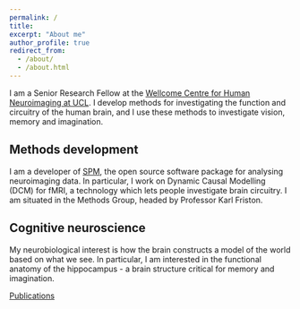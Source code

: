 ```yaml
---
permalink: /
title: 
excerpt: "About me"
author_profile: true
redirect_from: 
  - /about/
  - /about.html
---
```


I am a Senior Research Fellow at the [Wellcome Centre for Human Neuroimaging at UCL](http://www.fil.ion.ucl.ac.uk/). I develop methods for investigating the function and circuitry of the human brain, and I use these methods to investigate vision, memory and imagination.

## Methods development
I am a developer of [SPM](https://www.fil.ion.ucl.ac.uk/spm/), the open source software package for analysing neuroimaging data. In particular, I work on Dynamic Causal Modelling (DCM) for fMRI, a technology which lets people investigate brain circuitry. I am situated in the Methods Group, headed by Professor Karl Friston.

## Cognitive neuroscience
My neurobiological interest is how the brain constructs a model of the world based on what we see. In particular, I am interested in the functional anatomy of the hippocampus - a brain structure critical for memory and imagination.

[Publications](/publications)
